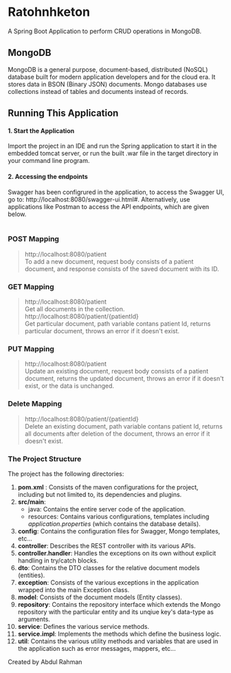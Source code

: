 # Ratohnhketon
A Spring Boot Application to perform CRUD operations in MongoDB.

## MongoDB
MongoDB is a general purpose, document-based, distributed (NoSQL) database built for modern application developers and for the cloud era. It stores data in BSON (Binary JSON) documents. Mongo databases use collections instead of tables and documents instead of records. 

## Running This Application
#### 1. Start the Application
   Import the project in an IDE and run the Spring application to start it in the embedded tomcat server, or run the built .war file in the target directory in your command line program.
#### 2. Accessing the endpoints
  Swagger has been configrured in the application, to access the Swagger UI, go to: http://localhost:8080/swagger-ui.html#. Alternatively, use applications like Postman to access the API endpoints, which are given below.<br><br>
### POST Mapping
> http://localhost:8080/patient <br>
To add a new document, request body consists of a patient document, and response consists of the saved document with its ID.
### GET Mapping
> http://localhost:8080/patient <br>
Get all documents in the collection. <br>
> http://localhost:8080/patient/{patientId} <br>
Get particular document, path variable contans patient Id, returns particular document, throws an error if it doesn't exist.
### PUT Mapping
> http://localhost:8080/patient <br>
Update an existing document, request body consists of a patient document, returns the updated document, throws an error if it doesn't exist, or the data is unchanged.
### Delete Mapping
> http://localhost:8080/patient/{patientId} <br> 
Delete an existing document, path variable contans patient Id, returns all documents after deletion of the document, throws an error if it doesn't exist.

### The Project Structure
The project has the following directories: <br>
1. **pom.xml** : Consists of the maven configurations for the project, including but not limited to, its dependencies and plugins.
2. **src/main**:
   - java: Contains the entire server code of the application.
   - resources: Contains various configurations, templates including *application.properties* (which contains the database details).
3. **config**: Contains the configuration files for Swagger, Mongo templates, etc...
4. **controller**: Describes the REST controller with its various APIs.
5. **controller.handler**: Handles the exceptions on its own without explicit handling in try/catch blocks.
6. **dto**: Contains the DTO classes for the relative document models (entities).
7. **exception**: Consists of the various exceptions in the application wrapped into the main Exception class.
8. **model**: Consists of the document models (Entity classes).
9. **repository**: Contains the repository interface which extends the Mongo repository with the particular entity and its unqiue key's data-type as arguments.
10. **service**: Defines the various service methods.
11. **service.impl**: Implements the methods which define the business logic.
12. **util**: Contains the various utility methods and variables that are used in the application such as error messages, mappers, etc...

Created by Abdul Rahman
